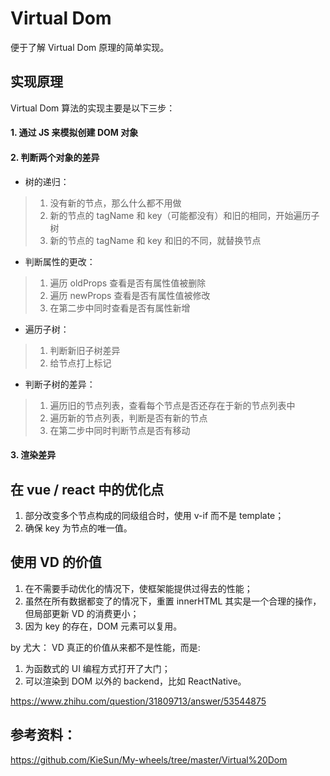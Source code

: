 # Virtual Dom

便于了解 Virtual Dom 原理的简单实现。


## 实现原理

Virtual Dom 算法的实现主要是以下三步：

#### 1. 通过 JS 来模拟创建 DOM 对象

#### 2. 判断两个对象的差异

- 树的递归：
> 1. 没有新的节点，那么什么都不用做
> 2. 新的节点的 tagName 和 key（可能都没有）和旧的相同，开始遍历子树
> 3. 新的节点的 tagName 和 key 和旧的不同，就替换节点

- 判断属性的更改：
> 1. 遍历 oldProps 查看是否有属性值被删除
> 2. 遍历 newProps 查看是否有属性值被修改
> 3. 在第二步中同时查看是否有属性新增

- 遍历子树：
> 1. 判断新旧子树差异
> 2. 给节点打上标记

- 判断子树的差异：
> 1. 遍历旧的节点列表，查看每个节点是否还存在于新的节点列表中
> 2. 遍历新的节点列表，判断是否有新的节点
> 3. 在第二步中同时判断节点是否有移动

#### 3. 渲染差异


## 在 vue / react 中的优化点

1. 部分改变多个节点构成的同级组合时，使用 v-if 而不是 template；
2. 确保 key 为节点的唯一值。


## 使用 VD 的价值

1. 在不需要手动优化的情况下，使框架能提供过得去的性能；
2. 虽然在所有数据都变了的情况下，重置 innerHTML 其实是一个合理的操作，但局部更新 VD 的消费更小；
3. 因为 key 的存在，DOM 元素可以复用。

by 尤大：
VD 真正的价值从来都不是性能，而是:
1. 为函数式的 UI 编程方式打开了大门；
2. 可以渲染到 DOM 以外的 backend，比如 ReactNative。

https://www.zhihu.com/question/31809713/answer/53544875


## 参考资料：

https://github.com/KieSun/My-wheels/tree/master/Virtual%20Dom
